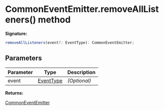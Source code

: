 # CommonEventEmitter.removeAllListeners() method

**Signature:**

```typescript
removeAllListeners(event?: EventType): CommonEventEmitter;
```

## Parameters

| Parameter | Type                                  | Description       |
| --------- | ------------------------------------- | ----------------- |
| event     | [EventType](./puppeteer.eventtype.md) | <i>(Optional)</i> |

**Returns:**

[CommonEventEmitter](./puppeteer.commoneventemitter.md)
